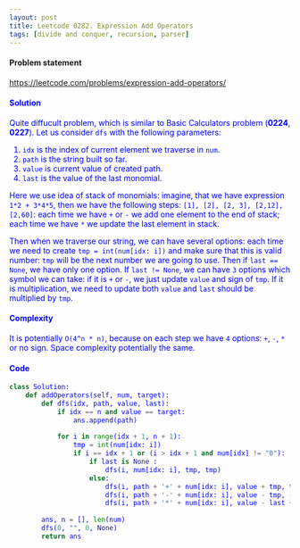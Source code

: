 ```yaml
---
layout: post
title: Leetcode 0282. Expression Add Operators
tags: [divide and conquer, recursion, parser]
---
```


#### Problem statement

<a href="https://leetcode.com/problems/expression-add-operators/"> <font color = blue>https://leetcode.com/problems/expression-add-operators/

#### Solution
Quite diffucult problem, which is similar to Basic Calculators problem (**0224**, **0227**). Let us consider `dfs` with the following parameters:

1. `idx` is the index of current element we traverse in `num`.
2. `path` is the string built so far.
3. `value` is current value of created path.
4. `last` is the value of the last monomial.

Here we use idea of stack of monomials: imagine, that we have expression `1*2 + 3*4*5`, then we have the following steps: `[1], [2], [2, 3], [2,12], [2,60]`: each time we have `+` or `-` we add one element to the end of stack; each time we have `*` we update the last element in stack.

Then when we traverse our string, we can have several options: each time we need to create `tmp = int(num[idx: i])` and make sure that this is valid number: `tmp` will be the next number we are going to use. Then if `last == None`, we have only one option. If `last != None`, we can have `3` options which symbol we can take: if it is `+` or `-`, we just update `value` and sign of `tmp`. If it is multiplication, we need to update both `value` and `last` should be multiplied by `tmp`.

#### Complexity
It is potentially `O(4^n * n)`, because on each step we have `4` options: `+`, `-`, `*` or no sign. Space complexity potentially the same.

#### Code
```python
class Solution:
    def addOperators(self, num, target):
        def dfs(idx, path, value, last):            
            if idx == n and value == target:
                ans.append(path)
            
            for i in range(idx + 1, n + 1):
                tmp = int(num[idx: i])
                if i == idx + 1 or (i > idx + 1 and num[idx] != "0"):
                    if last is None :
                        dfs(i, num[idx: i], tmp, tmp)
                    else:
                        dfs(i, path + '+' + num[idx: i], value + tmp, tmp)
                        dfs(i, path + '-' + num[idx: i], value - tmp, -tmp)
                        dfs(i, path + '*' + num[idx: i], value - last + last*tmp, last*tmp)
        
        ans, n = [], len(num)
        dfs(0, "", 0, None)
        return ans
```
